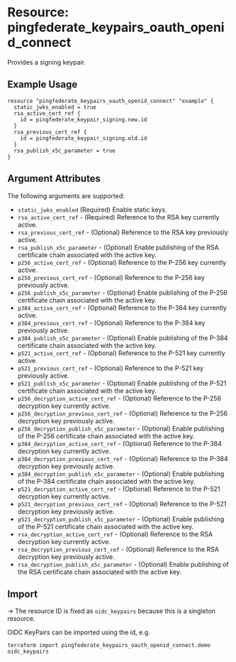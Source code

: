 # Resource: pingfederate_keypairs_oauth_openid_connect

Provides a signing keypair.

## Example Usage

```hcl
resource "pingfederate_keypairs_oauth_openid_connect" "example" {
  static_jwks_enabled = true
  rsa_active_cert_ref {
    id = pingfederate_keypair_signing.new.id
  }
  rsa_previous_cert_ref {
    id = pingfederate_keypair_signing.old.id
  }
  rsa_publish_x5c_parameter = true
}
```

## Argument Attributes

The following arguments are supported:

- `static_jwks_enabled` (Required) Enable static keys.
- `rsa_active_cert_ref` - (Required) Reference to the RSA key currently active.
- `rsa_previous_cert_ref` - (Optional) Reference to the RSA key previously active.
- `rsa_publish_x5c_parameter` - (Optional) Enable publishing of the RSA certificate chain associated with the active key.
- `p256_active_cert_ref` - (Optional) Reference to the P-256 key currently active.
- `p256_previous_cert_ref` - (Optional) Reference to the P-256 key previously active.
- `p256_publish_x5c_parameter` - (Optional) Enable publishing of the P-256 certificate chain associated with the active key.
- `p384_active_cert_ref` - (Optional) Reference to the P-384 key currently active.
- `p384_previous_cert_ref` - (Optional) Reference to the P-384 key previously active.
- `p384_publish_x5c_parameter` - (Optional) Enable publishing of the P-384 certificate chain associated with the active key.
- `p521_active_cert_ref` - (Optional) Reference to the P-521 key currently active.
- `p521_previous_cert_ref` - (Optional) Reference to the P-521 key previously active.
- `p521_publish_x5c_parameter` - (Optional) Enable publishing of the P-521 certificate chain associated with the active key.
- `p256_decryption_active_cert_ref` - (Optional) Reference to the P-256 decryption key currently active.
- `p256_decryption_previous_cert_ref` - (Optional) Reference to the P-256 decryption key previously active.
- `p256_decryption_publish_x5c_parameter` - (Optional) Enable publishing of the P-256 certificate chain associated with the active key.
- `p384_decryption_active_cert_ref` - (Optional) Reference to the P-384 decryption key currently active.
- `p384_decryption_previous_cert_ref` - (Optional) Reference to the P-384 decryption key previously active.
- `p384_decryption_publish_x5c_parameter` - (Optional) Enable publishing of the P-384 certificate chain associated with the active key.
- `p521_decryption_active_cert_ref` - (Optional) Reference to the P-521 decryption key currently active.
- `p521_decryption_previous_cert_ref` - (Optional) Reference to the P-521 decryption key previously active.
- `p521_decryption_publish_x5c_parameter` - (Optional) Enable publishing of the P-521 certificate chain associated with the active key.
- `rsa_decryption_active_cert_ref` - (Optional) Reference to the RSA decryption key currently active.
- `rsa_decryption_previous_cert_ref` - (Optional) Reference to the RSA decryption key previously active.
- `rsa_decryption_publish_x5c_parameter` - (Optional) Enable publishing of the RSA certificate chain associated with the active key.

## Import

-> The resource ID is fixed as `oidc_keypairs` because this is a singleton resource.

OIDC KeyPairs can be imported using the id, e.g.

```
terraform import pingfederate_keypairs_oauth_openid_connect.demo oidc_keypairs
```
